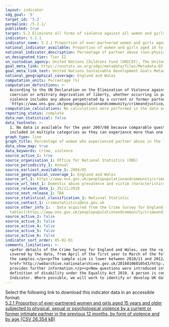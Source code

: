 ```yaml
---
layout: indicator
sdg_goal: '5'
target_id: '5.2'
permalink: /5-2-1/
published: true
target: 5.2 Eliminate all forms of violence against all women and girls in the public and private spheres, including trafficking and sexual and other types of exploitation
indicator: 5.2.1
indicator_name: 5.2.1 Proportion of ever-partnered women and girls aged 15 years and older subjected to physical, sexual or psychological violence by a current or former intimate partner in the previous 12 months, by form of violence and by age
national_indicator_available: Proportion of women and girls aged 16 to 59 who experienced physical or sexual abuse by a partner in the last 12 months
national_indicator_description: Percentage of partner abuse (non-physical abuse, threats, force, sexual assault or stalking) in the last 12 months among women aged 16 to 59.
un_designated_tier: Tier II
un_custodian_agency: United Nations Childrens Fund (UNICEF), The United Nations Entity for Gender Equality and the Empowerment of Women (UN Women), United Nations Population Fund (UNFPA), World Health Organization (WHO), United Nations Office on Drugs and Crime (UNODC)  
goal_meta_link: https://unstats.un.org/sdgs/metadata/files/Metadata-05-02-01.pdf
goal_meta_link_text: United Nations Sustainable Development Goals Metadata (PDF 518 KB)
national_geographical_coverage: England and Wales
computation_units: Percentage (%)
computation_definitions: >-
  According to the UN Declaration on the Elimination of Violence against Women (1993), violence against women is “Any act of gender-based violence that results in, or is likely to result in, physical, sexual or psychological harm or suffering to women, including threats of such acts,
  coercion or arbitrary deprivation of liberty, whether occurring in public or in private life. Violence against women shall be understood to encompass, but not be limited to, the following - Physical, sexual and psychological violence occurring in the family […]”. Intimate partner
  violence includes any abuse perpetrated by a current or former partner within the context of marriage, cohabitation or any other formal or informal union. The Crime Survey for England and Wales <a href=
  'https://www.ons.gov.uk/peoplepopulationandcommunity/crimeandjustice/methodologies/crimeandjusticemethodology'>User guide</a> provides definitions of various types of domestic abuse.
computation_calculations: No calculations were performed in the data acquisition of this indicator as appropriate data was readily available in the final format specified by this indicator.
reporting_status: complete
data_non_statistical: false
data_footnote: >-
  1. No data is available for the year 2007/08 because comparable questions on any domestic abuse, any partner abuse and any family abuse were not included in that year. 2. The sum of the overarching domestic abuse categories are not the sum of the sub-categories, as some victims may be
  included in multiple categories as they can experience more than one type of abuse. 3. Data broken down by personal and household characteristics are for non-sexual partner abuse. 4. Data for some ethnic groups are unavailable due to small sample sizes.
graph_type: line
graph_title: Percentage of women who experienced partner abuse in the last 12 months
data_show_map: true
data_keywords: Crime, violence
source_active_1: true
source_organisation_1: Office for National Statistics (ONS)
source_periodicity_1: Annual  
source_earliest_available_1: 2004/05
source_geographical_coverage_1: England and Wales
source_url_1: https://www.ons.gov.uk/peoplepopulationandcommunity/crimeandjustice/datasets/domesticabuseprevalenceandvictimcharacteristicsappendixtables
source_url_text_1: Domestic abuse prevalence and victim characteristics - Appendix tables
source_release_date_1: 25/11/2019
source_next_release_1: TBA
source_statistical_classification_1: National Statistic
source_contact_1: crimestatistics@ons.gov.uk
source_other_info_1:   Data acquired from the Crime Survey for England and Wales. 2018/19 data is taken from tables - 3b, 6b and 7b.  See the [domestic abuse - appendix
  tables](https://www.ons.gov.uk/peoplepopulationandcommunity/crimeandjustice/datasets/domesticabusefindingsfromthecrimesurveyforenglandandwalesappendixtables) for 2017/18 data by personal and household characteristics (tables 8 and 9).
source_active_2: false
source_active_3: false
source_active_4: false
source_active_5: false
source_active_6: false
indicator_sort_order: 05-02-01
comments_limitations: >-
  <p>For details of the Crime Survey for England and Wales, see the <a href='https://www.ons.gov.uk/peoplepopulationandcommunity/crimeandjustice/methodologies/crimeandjusticemethodology'>user guide to crime statistics for England and Wales.</a></p><p>The year format refers to the two years
  covered by the data, from April of the first year to March of the following year. For example, 2018/19 covers the period of April 2018 to March 2019.</p><p>For further information on the quality of the estimates please refer to the source data which provides the unweighted base sizes of
  the samples.</p><p>The sample size is lower between 2010/11 and 2012/13, and between 2017/18 and 2018/19 due to use of a split-sample experiment in these years. The methodological note titled <a
  href='http://webarchive.nationalarchives.gov.uk/20160106010543/http:/www.ons.gov.uk/ons/guide-method/method-quality/specific/crime-statistics-methodology/methodological-notes/split-sample-for-intimate-personal-violence-2013-14.pdf'>Split sample for intimate personal violence 2013-14</a>
  provides further information.</p><p>New questions were introduced into the survey in 2010/11 and were further revised for the survey year 2012/13. Estimates from 2012/13 onwards are calculated using these new questions.</p><p>The definition of disability used is consistent with the core
  definition of disability under the Equality Act 2010. A person is considered to have a disability if they have a long-standing illness, disability or impairment which causes difficulty with day-to-day activities.</p> This indicator is being used as an approximation of the UN SDG
  Indicator. Where possible, we will work to identify or develop UK data to meet the global indicator specification. This indicator has been identified in collaboration with topic experts.
---
```

Select the following link to download this indicator data in an accessible format:<br>[5.2.1 Proportion of ever-partnered women and girls aged 15 years and older subjected to physical, sexual or psychological violence by a current or former intimate partner in the previous 12 months, by form of violence and by age (CSV 26.354 kB)](https://sustainabledevelopment-uk.github.io/sdg-data/data/5-2-1.csv)